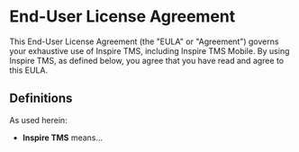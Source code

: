# End-User License Agreement

This End-User License Agreement (the "EULA" or "Agreement") governs your exhaustive use of Inspire TMS, including Inspire TMS Mobile. By using Inspire TMS, as defined below, you agree that you have read and agree to this EULA.

## Definitions

As used herein:

- **Inspire TMS** means...
